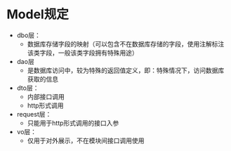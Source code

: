 # **Model规定**

- dbo层：
    - 数据库存储字段的映射（可以包含不在数据库存储的字段，使用注解标注该类字段，一般该类字段拥有特殊用途）
- dao层
    - 是数据库访问中，较为特殊的返回值定义，即：特殊情况下，访问数据库获取的信息
- dto层：
    - 内部接口调用
    - http形式调用
- request层：
    - 只能用于http形式调用的接口入参
- vo层：
    - 仅用于对外展示，不在模块间接口调用使用